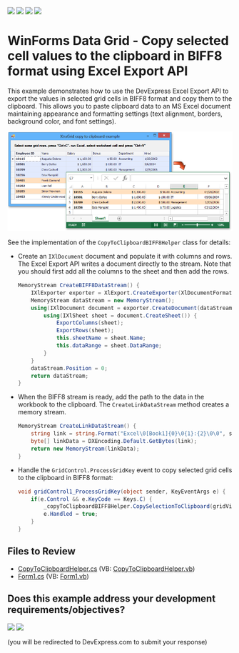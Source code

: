 <!-- default badges list -->
![](https://img.shields.io/endpoint?url=https://codecentral.devexpress.com/api/v1/VersionRange/128626442/15.1.4%2B)
[![](https://img.shields.io/badge/Open_in_DevExpress_Support_Center-FF7200?style=flat-square&logo=DevExpress&logoColor=white)](https://supportcenter.devexpress.com/ticket/details/T266171)
[![](https://img.shields.io/badge/📖_How_to_use_DevExpress_Examples-e9f6fc?style=flat-square)](https://docs.devexpress.com/GeneralInformation/403183)
[![](https://img.shields.io/badge/💬_Leave_Feedback-feecdd?style=flat-square)](#does-this-example-address-your-development-requirementsobjectives)
<!-- default badges end -->

# WinForms Data Grid - Copy selected cell values to the clipboard in BIFF8 format using Excel Export API

This example demonstrates how to use the DevExpress Excel Export API to export the values in selected grid cells in BIFF8 format and copy them to the clipboard. This allows you to paste clipboard data to an MS Excel document maintaining appearance and formatting settings (text alignment, borders, background color, and font settings).

![Copy selected cell values to the clipboard using Excel Export API in BIFF8 format](https://raw.githubusercontent.com/DevExpress-Examples/how-to-copy-cell-data-in-an-excel-format-biff8-to-the-clipboard-using-xl-export-library-t266171/15.1.4+/media/a605af40-2950-11e5-80bf-00155d62480c.png)

See the implementation of the `CopyToClipboardBIFF8Helper` class for details:

* Create an `IXlDocument` document and populate it with columns and rows. The Excel Export API writes a document directly to the stream. Note that you should first add all the columns to the sheet and then add the rows.
  ```csharp
  MemoryStream CreateBIFF8DataStream() {
      IXlExporter exporter = XlExport.CreateExporter(XlDocumentFormat.Xls);
      MemoryStream dataStream = new MemoryStream();
      using(IXlDocument document = exporter.CreateDocument(dataStream)) {
          using(IXlSheet sheet = document.CreateSheet()) {
              ExportColumns(sheet);
              ExportRows(sheet);
              this.sheetName = sheet.Name;
              this.dataRange = sheet.DataRange;
          }
      }
      dataStream.Position = 0;
      return dataStream;
  }
  ```
* When the BIFF8 stream is ready, add the path to the data in the workbook to the clipboard. The `CreateLinkDataStream` method creates a memory stream.
  ```csharp
  MemoryStream CreateLinkDataStream() {
      string link = string.Format("Excel\0[Book1]{0}\0{1}:{2}\0\0", sheetName, GetR1C1(this.dataRange.TopLeft), GetR1C1(this.dataRange.BottomRight));
      byte[] linkData = DXEncoding.Default.GetBytes(link);
      return new MemoryStream(linkData);
  }
  ```
* Handle the `GridControl.ProcessGridKey` event to copy selected grid cells to the clipboard in BIFF8 format:
  ```csharp
  void gridControl1_ProcessGridKey(object sender, KeyEventArgs e) {
      if(e.Control && e.KeyCode == Keys.C) {
          _copyToClipboardBIFF8Helper.CopySelectionToClipboard(gridView1);
          e.Handled = true;
      }
  }
  ```


## Files to Review

* [CopyToClipboardHelper.cs](./CS/gridCopyToClipboardExample/CopyToClipboardHelper.cs) (VB: [CopyToClipboardHelper.vb](./VB/gridCopyToClipboardExample/CopyToClipboardHelper.vb))
* [Form1.cs](./CS/gridCopyToClipboardExample/Form1.cs) (VB: [Form1.vb](./VB/gridCopyToClipboardExample/Form1.vb))
<!-- feedback -->
## Does this example address your development requirements/objectives?

[<img src="https://www.devexpress.com/support/examples/i/yes-button.svg"/>](https://www.devexpress.com/support/examples/survey.xml?utm_source=github&utm_campaign=winforms-grid-copy-cells-in-biff8-format-using-excel-export-api&~~~was_helpful=yes) [<img src="https://www.devexpress.com/support/examples/i/no-button.svg"/>](https://www.devexpress.com/support/examples/survey.xml?utm_source=github&utm_campaign=winforms-grid-copy-cells-in-biff8-format-using-excel-export-api&~~~was_helpful=no)

(you will be redirected to DevExpress.com to submit your response)
<!-- feedback end -->

